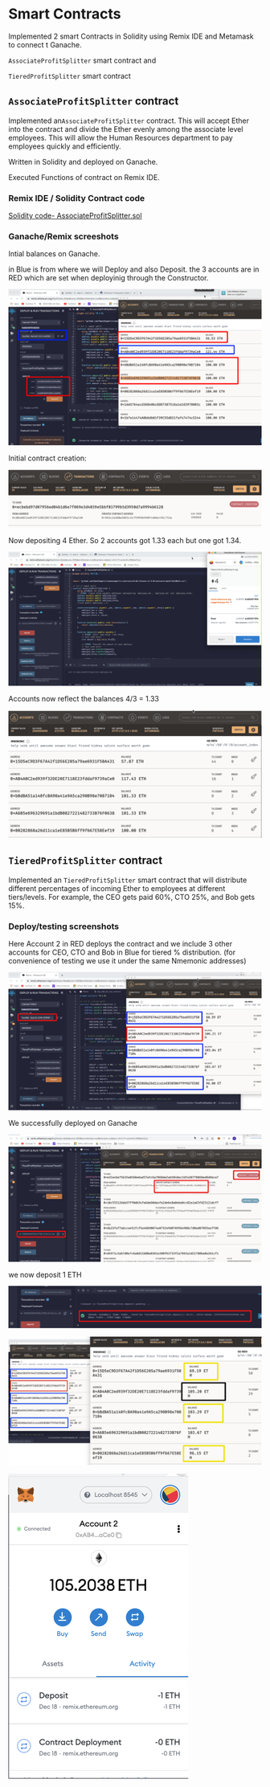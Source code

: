 # Smart Contracts 

Implemented 2 smart Contracts in Solidity using Remix IDE and Metamask to connect t Ganache.

`AssociateProfitSplitter` smart contract and

`TieredProfitSplitter` smart contract





## `AssociateProfitSplitter` contract

Implemented an`AssociateProfitSplitter` contract. This will accept Ether into the contract and divide the Ether evenly among the associate level employees. This will allow the Human Resources department to pay employees quickly and efficiently.

Written in Solidity and deployed on Ganache.

Executed Functions of contract on Remix IDE.



### Remix IDE / Solidity Contract code

[Solidity code- AssociateProfitSplitter.sol](https://gist.github.com/rchak007/b657bbab479359f0b83268dce6e451e5)



### Ganache/Remix screeshots

Intial balances on Ganache.

in Blue is from where we will Deploy and also Deposit. the 3 accounts are in RED which are set when deployinig through the Constructor.

![image-20210908224010571](Images/deploy2.png)







Initial contract creation:

![image-20210908224921775](Images/deploy3.png)





Now depositing 4 Ether. So 2 accounts got 1.33 each but one got 1.34.

![image-20210908225021080](Images/deposit.png)



Accounts now reflect the balances 4/3 = 1.33

![image-20210908225110975](Images/depost_result.png)







## `TieredProfitSplitter` contract

Implemented an `TieredProfitSplitter` smart contract that will distribute different percentages of incoming Ether to employees at different tiers/levels. For example, the CEO gets paid 60%, CTO 25%, and Bob gets 15%.





### Deploy/testing screenshots

Here Account 2 in RED deploys the contract and we include 3 other accounts for CEO, CTO and Bob in Blue for tiered % distribution. (for convenience of testing we use it under the same Nmemonic addresses)

![image-20211218181049712](Images/deploy-1Tiered.png)





We successfully deployed on Ganache

![image-20211218194024041](Images/tier-deployedSuccess.png)





we now deposit 1 ETH

![image-20211218194344505](Images/Tier-dep1eth.png)





![image-20211218194617037](Images/Tier-acct-status.png)



![image-20211218195010117](Images/Tier-MetaMaskAcct2.png)







